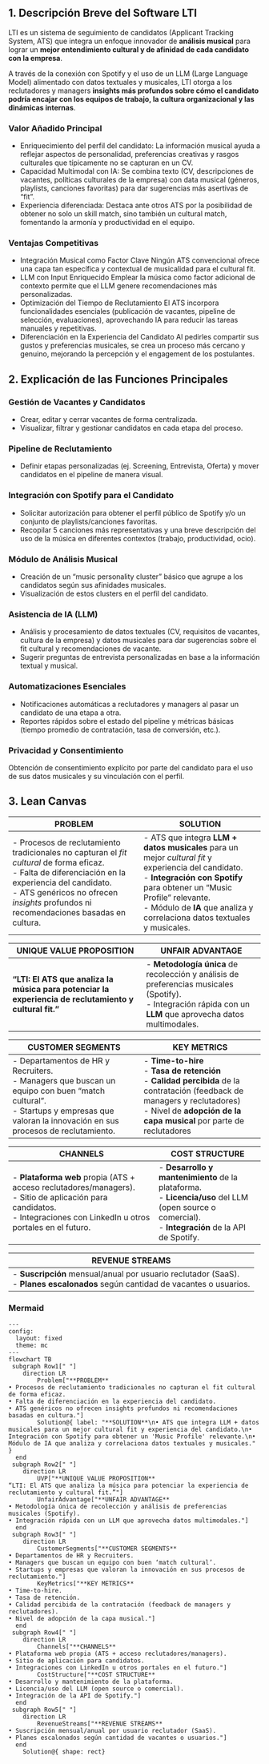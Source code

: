 ## 1. Descripción Breve del Software LTI

LTI es un sistema de seguimiento de candidatos (Applicant Tracking System, ATS) que integra un enfoque innovador de **análisis musical** para lograr un **mejor entendimiento cultural y de afinidad de cada candidato con la empresa**.

A través de la conexión con Spotify y el uso de un LLM (Large Language Model) alimentado con datos textuales y musicales, LTI otorga a los reclutadores y managers **insights más profundos sobre cómo el candidato podría encajar con los equipos de trabajo, la cultura organizacional y las dinámicas internas**.

### Valor Añadido Principal

- Enriquecimiento del perfil del candidato: La información musical ayuda a reflejar aspectos de personalidad, preferencias creativas y rasgos culturales que típicamente no se capturan en un CV.
- Capacidad Multimodal con IA: Se combina texto (CV, descripciones de vacantes, políticas culturales de la empresa) con data musical (géneros, playlists, canciones favoritas) para dar sugerencias más asertivas de “fit”.
- Experiencia diferenciada: Destaca ante otros ATS por la posibilidad de obtener no solo un skill match, sino también un cultural match, fomentando la armonía y productividad en el equipo.

### Ventajas Competitivas

- Integración Musical como Factor Clave
Ningún ATS convencional ofrece una capa tan específica y contextual de musicalidad para el cultural fit.
- LLM con Input Enriquecido
Emplear la música como factor adicional de contexto permite que el LLM genere recomendaciones más personalizadas.
- Optimización del Tiempo de Reclutamiento
El ATS incorpora funcionalidades esenciales (publicación de vacantes, pipeline de selección, evaluaciones), aprovechando IA para reducir las tareas manuales y repetitivas.
- Diferenciación en la Experiencia del Candidato
Al pedirles compartir sus gustos y preferencias musicales, se crea un proceso más cercano y genuino, mejorando la percepción y el engagement de los postulantes.
## 2. Explicación de las Funciones Principales

### Gestión de Vacantes y Candidatos

- Crear, editar y cerrar vacantes de forma centralizada.
- Visualizar, filtrar y gestionar candidatos en cada etapa del proceso.

### Pipeline de Reclutamiento

- Definir etapas personalizadas (ej. Screening, Entrevista, Oferta) y mover candidatos en el pipeline de manera visual.

### Integración con Spotify para el Candidato
- Solicitar autorización para obtener el perfil público de Spotify y/o un conjunto de playlists/canciones favoritas.
- Recopilar 5 canciones más representativas y una breve descripción del uso de la música en diferentes contextos (trabajo, productividad, ocio).

### Módulo de Análisis Musical

- Creación de un “music personality cluster” básico que agrupe a los candidatos según sus afinidades musicales.
- Visualización de estos clusters en el perfil del candidato.

### Asistencia de IA (LLM)

- Análisis y procesamiento de datos textuales (CV, requisitos de vacantes, cultura de la empresa) y datos musicales para dar sugerencias sobre el fit cultural y recomendaciones de vacante.
- Sugerir preguntas de entrevista personalizadas en base a la información textual y musical.

### Automatizaciones Esenciales

- Notificaciones automáticas a reclutadores y managers al pasar un candidato de una etapa a otra.
- Reportes rápidos sobre el estado del pipeline y métricas básicas (tiempo promedio de contratación, tasa de conversión, etc.).

### Privacidad y Consentimiento

Obtención de consentimiento explícito por parte del candidato para el uso de sus datos musicales y su vinculación con el perfil.

## 3. Lean Canvas

| **PROBLEM**                                                                                                                                                | **SOLUTION**                                                                                                                                                                                     |
|------------------------------------------------------------------------------------------------------------------------------------------------------------|--------------------------------------------------------------------------------------------------------------------------------------------------------------------------------------------------|
| - Procesos de reclutamiento tradicionales no capturan el *fit cultural* de forma eficaz.<br/>- Falta de diferenciación en la experiencia del candidato.<br/>- ATS genéricos no ofrecen *insights* profundos ni recomendaciones basadas en cultura. | - ATS que integra **LLM + datos musicales** para un mejor *cultural fit* y experiencia del candidato.<br/>- **Integración con Spotify** para obtener un “Music Profile” relevante.<br/>- Módulo de **IA** que analiza y correlaciona datos textuales y musicales. |

| **UNIQUE VALUE PROPOSITION**                                                                                                  | **UNFAIR ADVANTAGE**                                                                                                                        |
|------------------------------------------------------------------------------------------------------------------------------|----------------------------------------------------------------------------------------------------------------------------------------------|
| **“LTI: El ATS que analiza la música para potenciar la experiencia de reclutamiento y cultural fit.”**                       | - **Metodología única** de recolección y análisis de preferencias musicales (Spotify).<br/>- Integración rápida con un **LLM** que aprovecha datos multimodales. |

| **CUSTOMER SEGMENTS**                                                                                                              | **KEY METRICS**                                                                                                                                           |
|------------------------------------------------------------------------------------------------------------------------------------|-----------------------------------------------------------------------------------------------------------------------------------------------------------|
| - Departamentos de HR y Recruiters.<br/>- Managers que buscan un equipo con buen “match cultural”.<br/>- Startups y empresas que valoran la innovación en sus procesos de reclutamiento. | - **Time-to-hire**<br/>- **Tasa de retención**<br/>- **Calidad percibida** de la contratación (feedback de managers y reclutadores)<br/>- Nivel de **adopción de la capa musical** por parte de reclutadores |

| **CHANNELS**                                                                                                                                                                   | **COST STRUCTURE**                                                                                                                                                           |
|---------------------------------------------------------------------------------------------------------------------------------------------------------------------------------|---------------------------------------------------------------------------------------------------------------------------------------------------------------------------------------------------------------------|
| - **Plataforma web** propia (ATS + acceso reclutadores/managers).<br/>- Sitio de aplicación para candidatos.<br/>- Integraciones con LinkedIn u otros portales en el futuro. | - **Desarrollo y mantenimiento** de la plataforma.<br/>- **Licencia/uso** del LLM (open source o comercial).<br/>- **Integración** de la API de Spotify.                                                              |

| **REVENUE STREAMS**                                                                                     |
|---------------------------------------------------------------------------------------------------------|
| - **Suscripción** mensual/anual por usuario reclutador (SaaS).<br/>- **Planes escalonados** según cantidad de vacantes o usuarios. | 

### Mermaid 
```mermaid
---
config:
  layout: fixed
  theme: mc
---
flowchart TB
 subgraph Row1[" "]
    direction LR
        Problem["**PROBLEM**
• Procesos de reclutamiento tradicionales no capturan el fit cultural de forma eficaz.
• Falta de diferenciación en la experiencia del candidato.
• ATS genéricos no ofrecen insights profundos ni recomendaciones basadas en cultura."]
        Solution@{ label: "**SOLUTION**\n• ATS que integra LLM + datos musicales para un mejor cultural fit y experiencia del candidato.\n• Integración con Spotify para obtener un 'Music Profile' relevante.\n• Módulo de IA que analiza y correlaciona datos textuales y musicales." }
  end
 subgraph Row2[" "]
    direction LR
        UVP["**UNIQUE VALUE PROPOSITION**
“LTI: El ATS que analiza la música para potenciar la experiencia de reclutamiento y cultural fit.”"]
        UnfairAdvantage["**UNFAIR ADVANTAGE**
• Metodología única de recolección y análisis de preferencias musicales (Spotify).
• Integración rápida con un LLM que aprovecha datos multimodales."]
  end
 subgraph Row3[" "]
    direction LR
        CustomerSegments["**CUSTOMER SEGMENTS**
• Departamentos de HR y Recruiters.
• Managers que buscan un equipo con buen ‘match cultural’.
• Startups y empresas que valoran la innovación en sus procesos de reclutamiento."]
        KeyMetrics["**KEY METRICS**
• Time-to-hire.
• Tasa de retención.
• Calidad percibida de la contratación (feedback de managers y reclutadores).
• Nivel de adopción de la capa musical."]
  end
 subgraph Row4[" "]
    direction LR
        Channels["**CHANNELS**
• Plataforma web propia (ATS + acceso reclutadores/managers).
• Sitio de aplicación para candidatos.
• Integraciones con LinkedIn u otros portales en el futuro."]
        CostStructure["**COST STRUCTURE**
• Desarrollo y mantenimiento de la plataforma.
• Licencia/uso del LLM (open source o comercial).
• Integración de la API de Spotify."]
  end
 subgraph Row5[" "]
    direction LR
        RevenueStreams["**REVENUE STREAMS**
• Suscripción mensual/anual por usuario reclutador (SaaS).
• Planes escalonados según cantidad de vacantes o usuarios."]
  end
    Solution@{ shape: rect}

```